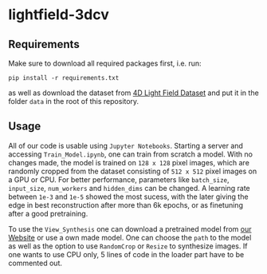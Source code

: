 # lightfield-3dcv

## Requirements
Make sure to download all required packages first, i.e. run:
```
pip install -r requirements.txt
```
as well as download the dataset from [4D Light Field Dataset](https://lightfield-analysis.uni-konstanz.de/) and put it in the folder `data` in the root of this repository.

## Usage
All of our code is usable using `Jupyter Notebooks`. Starting a server and accessing `Train_Model.ipynb`, one can train from scratch a model. With no changes made, the model is trained on `128 x 128` pixel images, which are randomly cropped from the dataset consisting of `512 x 512` pixel images on a GPU or CPU. For better performance, parameters like `batch_size`, `input_size`, `num_workers` and `hidden_dims` can be changed. A learning rate between `1e-3` and `1e-5` showed the most sucess, with the later giving the edge in best reconstruction after more than 6k epochs, or as finetuning after a good pretraining.

To use the `View_Synthesis` one can download a pretrained model from [our Website](https://uni-heideiberg.de/final.pth) or use a own made model. One can choose the `path` to the model as well as the option to use `RandomCrop` or `Resize` to synthesize images. If one wants to use CPU only, 5 lines of code in the loader part have to be commented out.
